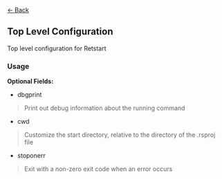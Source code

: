[<- Back](./index.md)

## Top Level Configuration

Top level configuration for Retstart

### Usage

**Optional Fields:**

- dbgprint
> Print out debug information about the running command

- cwd
> Customize the start directory, relative to the directory of the .rsproj file

- stoponerr
> Exit with a non-zero exit code when an error occurs
